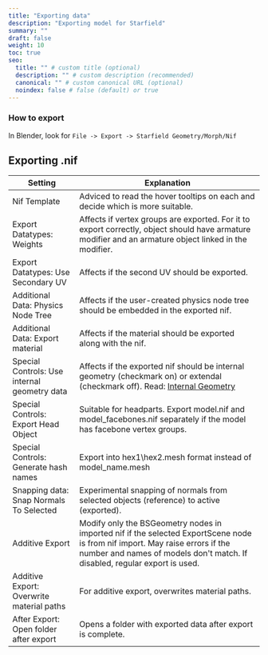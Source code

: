 ```yaml
---
title: "Exporting data"
description: "Exporting model for Starfield"
summary: ""
draft: false
weight: 10
toc: true
seo:
  title: "" # custom title (optional)
  description: "" # custom description (recommended)
  canonical: "" # custom canonical URL (optional)
  noindex: false # false (default) or true
---
```


### How to export
In Blender, look for
`File -> Export -> Starfield Geometry/Morph/Nif`

## Exporting .nif

| Setting | Explanation |
| -- | -- |
| Nif Template | Adviced to read the hover tooltips on each and decide which is more suitable. |
| Export Datatypes: Weights | Affects if vertex groups are exported. For it to export correctly, object should have armature modifier and an armature object linked in the modifier. |
| Export Datatypes: Use Secondary UV | Affects if the second UV should be exported. |
| Additional Data: Physics Node Tree | Affects if the user-created physics node tree should be embedded in the exported nif. |
| Additional Data: Export material | Affects if the material should be exported along with the nif. |
| Special Controls: Use internal geometry data | Affects if the exported nif should be internal geometry (checkmark on) or extendal (checkmark off). Read: [Internal Geometry](/docs/tips/nif#what-is-internal-geometry) |
| Special Controls: Export Head Object | Suitable for headparts. Export model.nif and model_facebones.nif separately if the model has facebone vertex groups. |
| Special Controls: Generate hash names | Export into hex1\hex2.mesh format instead of model_name.mesh |
| Snapping data: Snap Normals To Selected | Experimental snapping of normals from selected objects (reference) to active (exported). |
| Additive Export | Modify only the BSGeometry nodes in imported nif if the selected ExportScene node is from nif import. May raise errors if the number and names of models don't match. If disabled, regular export is used. |
| Additive Export: Overwrite material paths | For additive export, overwrites material paths. |
| After Export: Open folder after export | Opens a folder with exported data after export is complete. |
